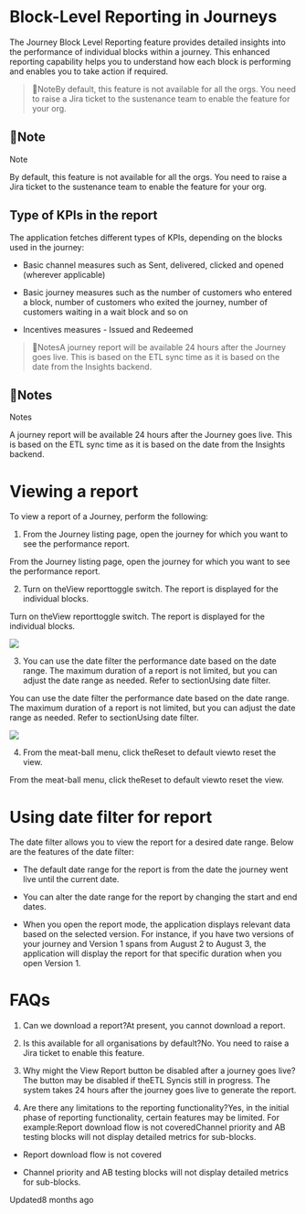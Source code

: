 # Block-Level Reporting in Journeys

The Journey Block Level Reporting feature provides detailed insights into the performance of individual blocks within a journey. This enhanced reporting capability helps you to understand how each block is performing and enables you to take action if required.

> 🚧NoteBy default, this feature is not available for all the orgs. You need to raise a Jira ticket to the sustenance team to enable the feature for your org.

## 🚧Note

Note

By default, this feature is not available for all the orgs. You need to raise a Jira ticket to the sustenance team to enable the feature for your org.

## Type of KPIs in the report

The application fetches different types of KPIs, depending on the blocks used in the journey:

- Basic channel measures  such as Sent, delivered, clicked and opened (wherever applicable)

- Basic journey measures such as the number of customers who entered a block, number of customers who exited the journey, number of customers waiting in a wait block and so on

- Incentives measures - Issued and Redeemed

> 📘NotesA journey report will be available 24 hours after the Journey goes live. This is based on the ETL sync time as it is based on the date from the Insights backend.

## 📘Notes

Notes

A journey report will be available 24 hours after the Journey goes live. This is based on the ETL sync time as it is based on the date from the Insights backend.

# Viewing a report

To view a report of a Journey, perform the following:

1. From the Journey listing page, open the journey for which you want to see the performance report.

From the Journey listing page, open the journey for which you want to see the performance report.

2. Turn on theView reporttoggle switch. The report is displayed for the individual blocks.

Turn on theView reporttoggle switch. The report is displayed for the individual blocks.

![](https://files.readme.io/1f48f364ce5fd5f49d95d080c923f453613ed5a0026c49f14e2118fb2b753470-image_4.png)

3. You can use the date filter the performance date based on the date range. The maximum duration of a report is not limited, but you can adjust the date range as needed. Refer to  sectionUsing date filter.

You can use the date filter the performance date based on the date range. The maximum duration of a report is not limited, but you can adjust the date range as needed. Refer to  sectionUsing date filter.

![](https://files.readme.io/3bbc180-Date_filter.png)

4. From the meat-ball menu, click theReset to default viewto reset the view.

From the meat-ball menu, click theReset to default viewto reset the view.

# Using date filter for report

The date filter allows you to view the report for a desired date range. Below are the features of the date filter:

- The default date range for the report is from the date the journey went live until the current date.

- You can alter the date range for the report by changing the start and end dates.

- When you open the report mode, the application displays relevant data based on the selected version. For instance, if you have two versions of your journey and Version 1 spans from August 2 to August 3, the application will display the report for that specific duration when you open Version 1.

# FAQs

1. Can we download a report?At present, you cannot download a report.

2. Is this available for all organisations by default?No. You need to raise a Jira ticket to enable this feature.

3. Why might the View Report button be disabled after a journey goes live?The button may be disabled if theETL Syncis still in progress. The system takes 24 hours after the journey goes live to generate the report.

4. Are there any limitations to the reporting functionality?Yes, in the initial phase of reporting functionality, certain features may be limited. For example:Report download flow is not coveredChannel priority and AB testing blocks will not display detailed metrics for sub-blocks.

- Report download flow is not covered

- Channel priority and AB testing blocks will not display detailed metrics for sub-blocks.

Updated8 months ago